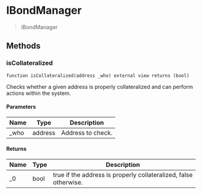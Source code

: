 # IBondManager



> IBondManager





## Methods

### isCollateralized

```solidity
function isCollateralized(address _who) external view returns (bool)
```

Checks whether a given address is properly collateralized and can perform actions within the system.



#### Parameters

| Name | Type | Description |
|---|---|---|
| _who | address | Address to check.

#### Returns

| Name | Type | Description |
|---|---|---|
| _0 | bool | true if the address is properly collateralized, false otherwise.




